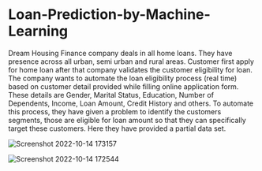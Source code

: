 # Loan-Prediction-by-Machine-Learning
Dream Housing Finance company deals in all home loans. They have presence across all urban, semi urban and rural areas. Customer first apply for home loan after that company validates the customer eligibility for loan.
The company wants to automate the loan eligibility process (real time) based on customer detail provided while filling online application form. These details are Gender, Marital Status, Education, Number of Dependents, Income, Loan Amount, Credit History and others. To automate this process, they have given a problem to identify the customers segments, those are eligible for loan amount so that they can specifically target these customers. Here they have provided a partial data set.

![Screenshot 2022-10-14 173157](https://user-images.githubusercontent.com/115232340/195842244-8904f1c4-627b-4daf-9bfd-72513799767d.png)

![Screenshot 2022-10-14 172544](https://user-images.githubusercontent.com/115232340/195841088-2819d540-5a98-485f-80f5-ad997f649666.png)
